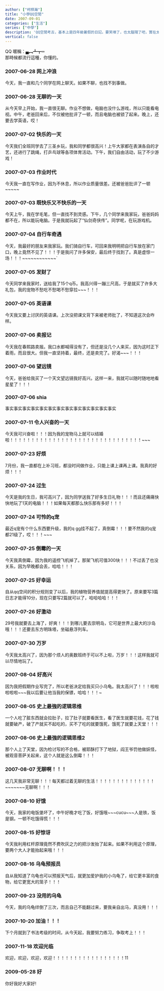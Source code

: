 ```yaml
---
author: ["柯棋瀚"]
title: "小學QQ空閒"
date: 2007-09-01
categories: ["生活"]
series: ["中學"]
description: 'QQ空閒考古，基本上是四年級暑假的日記。要笑噴了，也太腦殘了吧，實在太過狂野。似乎有兩個原因：一、文法規規矩矩按照老師敎的來，顯得很機械；二、想到什麼直接就說了，成年人可不會沒事給別人說好無聊好激動不開心。不過至少那時我就能分清「的地得」了。知乎問題 [如何评价qq宠物停止运营？](https://www.zhihu.com/question/283258854)'
vertical: false
---
```


QQ 暱稱：▄︻┻┳═   
那時候都流行這種，你懂的。


### 2007-06-28 网上冲浪

今天，我一直和几个同学在网上聊天。如果不聊，也找不到事做。

### 2007-06-28 无聊的一天

从今天早上开始，我一直很无聊。作业不想做，电脑也没什么游戏，所以只能看电视。中午，老爸回来后，不仅被他批评了一顿，而且电脑也被锁了起来。晚上，还要去学英语，哎！

### 2007-07-02 快乐的一天

今天我们全班同学去了三圣乡玩，我和同学都很高兴！上午大家都在表演各自的才艺，还进行了跳绳，打乒乓球等各项体育活动。下午，我们自由活动，玩了不少游戏！

### 2007-07-03 作业时代

今天我一直在写作业，因为不休息，所以作业质量很差。还被爸爸批评了一顿\~\~\~\~\~

### 2007-07-03 既快乐又不快乐的一天

今天上午，我在学毛笔，但一直找不到灵感。下午，几个同学来我家玩，爸爸妈妈都不在，所以能玩电脑。于是我就玩起了“仙剑奇侠传”。同学呢，在玩游戏机。

### 2007-07-04 自行车奇遇

今天，我最好的朋友来我家玩。我们骑自行车，可回来我明明把自行车放在家门口，晚上竟然不见了！！！于是我问了许多保安，最后终于找到了。真是虚惊一场！！！\~\~\~\~\~\~\~\~\~\~\~\~`


### 2007-07-05 发财了

今天同学来我家时，送给我了15个q币。我高兴得一蹦三尺高，于是就买了许多大礼包，我的宠物不愁吃不愁喝不愁穿拉\~\~\~！！！

### 2007-07-05 英语课

今天我又要上讨厌的英语课。上次没把课文背下来被老师批了，不知道这次会咋样。

### 2007-07-06 卖报记

今天我在春熙路卖报。我口水都喊得没有了，但还是没几个人来买，因为这时正下着雨，而且很大。但我一直坚持着，最终，还是卖完了。好渴\~\~\~！！！

### 2007-07-06 望远镜

今天，爸爸给我买了一个天文望远镜我好高兴。这样一来，我就可以随时随地地看星星了！！！

### 2007-07-06 shia

事实事实事实事实事实事实事实事实事实事实事实事实事实

### 2007-07-11 令人兴奋的一天

今天我可兴奋啦！！！因为我的宠物马上就可以结婚啦！！！！！！！！！！！！！！！！！！！！！！！！！！！！！！！\~\~\~

### 2007-07-23 好烦

7月份，我一直都在上补习班，都没时间做作业，只能上课上课再上课。我真的好烦！！！

### 2007-07-24 过生

今天是我的生日，我可高兴了，因为同学送我了好多生日礼物！！！而且还痛痛快快地玩了1天的电脑！！！如果每天都那么快乐那有多好！！！

### 2007-07-24 可怜的q宠

最近q宠有个什么东西要升级，我的q gg挂不起了，真倒霉！！！要不然我的q宠都21级了，哎！！！\~\~\~

### 2007-07-25 倒霉的一天

今天我真倒霉，因为我的遥控飞机掉了。那架飞机可值300块！！！不过丢了也没关系，因为早晚都会丢，哈哈！！！

### 2007-07-25 好幸运

自从qq空间的积分规则变了以后，我的植物营养值就提高得更快了。原来要写3篇日志才能得10分，现在只要写2篇就可以了，哈哈哈哈！！！

### 2007-07-26 好激动

29号我就要去上海了，好爽！！！到哪儿要去崇明岛，它可是世界上最大的沙岛哦！！！还要去东方明珠塔，坐磁悬浮列车。

### 2007-07-30  万岁

今天我太高兴了，因为那个烦人的奥数班终于可以不上啦，万岁！！！这样我就可以尽情地玩了。

### 2007-08-04  好高兴

因为我把假期作业写完了，所以老爸决定给我买只小乌龟。我太高兴了！！！啦啦啦啦啦\~\~\~我以后要让他当我的保镖，哈哈！！！\~

### 2007-08-05  史上最強的逻辑思维

一个人吃了脏东西就会拉肚子，拉了肚子就要看医生，看了医生就要花钱，花了钱就要破产，破了产就买不起吃的，买不了吃的就要饿死，饿死了就要上天堂！！！

### 2007-08-06  史上最強的逻辑思维2

那个人上了天堂，因为检讨写的不合格，被耶酥打下了地狱，阎王爷罚他做妖怪，被观音菩萨关起来，这个人就是这么倒霉！！！

### 2007-08-07  无聊啊！！！

这几天我非常无聊！！！每天都过着无聊的生活！！！！！！！！！！！！！！\~\~\~\~\~\~\~无聊啊！！！

### 2007-08-10  好饿

今天，我家的电饭堡坏了，中午好晚才吃了饭，好饿哦\~\~\~cucu\~\~\~人是铁，饭是钢，一顿不吃饿得慌！！！

### 2007-08-15  好惊讶

今天我利用杠杆原理竟然不费吹灰之力的把沙发抬了起来。如果不利用这个原理，要两个大人才能抬起来哦！！！

### 2007-08-16  乌龟预报员

自从我知道了乌龟也可以预报天气后，就更加爱护我的小乌龟了，给它更丰富的食物，给它更宽大的笼子！！！

### 2007-09-23  没用的乌龟

今天，我的乌龟绊倒了三次，而且自己不能翻过来，要我亲自出马，真没用！！！

### 2007-10-20  加油！！！

下个月就到了书法考级的时间，从今天起，我要努力练习，争取考上！！！

### 2007-11-18  欢迎光临

欢迎，欢迎，欢迎，欢迎！！！！！！！！！！！！！！！！！11

### 2009-05-28  好

你好我好大家好!
